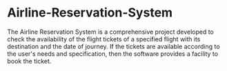 # Airline-Reservation-System
The Airline Reservation System is a comprehensive project developed to check the availability of the flight tickets of a specified flight with its destination and the date of journey. If the tickets are available according to the user's needs and specification, then the software provides a facility to book the ticket.
